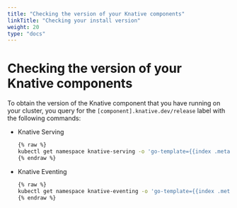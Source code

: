 ```yaml
---
title: "Checking the version of your Knative components"
linkTitle: "Checking your install version"
weight: 20
type: "docs"
---
```


# Checking the version of your Knative components

To obtain the version of the Knative component that you have running on your cluster, you query for the
`[component].knative.dev/release` label with the following commands:

* Knative Serving

  ```bash
  {% raw %}
  kubectl get namespace knative-serving -o 'go-template={{index .metadata.labels "serving.knative.dev/release"}}'
  {% endraw %}
  ```

* Knative Eventing

  ```bash
  {% raw %}
  kubectl get namespace knative-eventing -o 'go-template={{index .metadata.labels "eventing.knative.dev/release"}}'
  {% endraw %}
  ```
